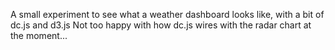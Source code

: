 A small experiment to see what a weather dashboard looks like, with a bit of dc.js and d3.js
Not too happy with how dc.js wires with the radar chart at the moment...